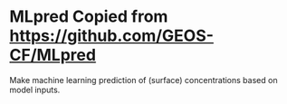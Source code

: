 # MLpred Copied from https://github.com/GEOS-CF/MLpred
Make machine learning prediction of (surface) concentrations based on model inputs. 
